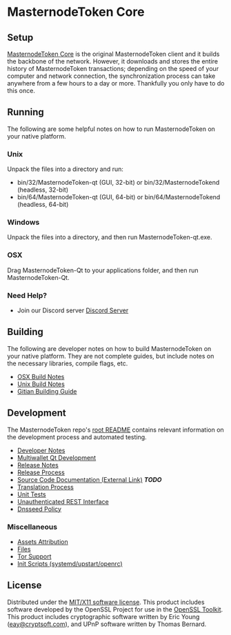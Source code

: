 MasternodeToken Core
=====================

Setup
---------------------
[MasternodeToken Core](http://savebitcoin.io) is the original MasternodeToken client and it builds the backbone of the network. However, it downloads and stores the entire history of MasternodeToken transactions; depending on the speed of your computer and network connection, the synchronization process can take anywhere from a few hours to a day or more. Thankfully you only have to do this once.

Running
---------------------
The following are some helpful notes on how to run MasternodeToken on your native platform.

### Unix

Unpack the files into a directory and run:

- bin/32/MasternodeToken-qt (GUI, 32-bit) or bin/32/MasternodeTokend (headless, 32-bit)
- bin/64/MasternodeToken-qt (GUI, 64-bit) or bin/64/MasternodeTokend (headless, 64-bit)

### Windows

Unpack the files into a directory, and then run MasternodeToken-qt.exe.

### OSX

Drag MasternodeToken-Qt to your applications folder, and then run MasternodeToken-Qt.

### Need Help?

* Join our Discord server [Discord Server](https://discord.savebitcoin.io)

Building
---------------------
The following are developer notes on how to build MasternodeToken on your native platform. They are not complete guides, but include notes on the necessary libraries, compile flags, etc.

- [OSX Build Notes](build-osx.md)
- [Unix Build Notes](build-unix.md)
- [Gitian Building Guide](gitian-building.md)

Development
---------------------
The MasternodeToken repo's [root README](https://github.com/MasternodeToken/MasternodeToken/blob/master/README.md) contains relevant information on the development process and automated testing.

- [Developer Notes](developer-notes.md)
- [Multiwallet Qt Development](multiwallet-qt.md)
- [Release Notes](release-notes.md)
- [Release Process](release-process.md)
- [Source Code Documentation (External Link)](https://dev.visucore.com/bitcoin/doxygen/) ***TODO***
- [Translation Process](translation_process.md)
- [Unit Tests](unit-tests.md)
- [Unauthenticated REST Interface](REST-interface.md)
- [Dnsseed Policy](dnsseed-policy.md)

### Miscellaneous
- [Assets Attribution](assets-attribution.md)
- [Files](files.md)
- [Tor Support](tor.md)
- [Init Scripts (systemd/upstart/openrc)](init.md)

License
---------------------
Distributed under the [MIT/X11 software license](http://www.opensource.org/licenses/mit-license.php).
This product includes software developed by the OpenSSL Project for use in the [OpenSSL Toolkit](https://www.openssl.org/). This product includes
cryptographic software written by Eric Young ([eay@cryptsoft.com](mailto:eay@cryptsoft.com)), and UPnP software written by Thomas Bernard.

